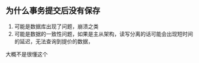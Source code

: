 ## 为什么事务提交后没有保存

1. 可能是数据库出现了问题，崩溃之类
2. 可能是数据的一致性问题，如果是主从架构，读写分离的话可能会出现短时间的延迟，无法查询到提价的数据，

大概不是很懂这个
